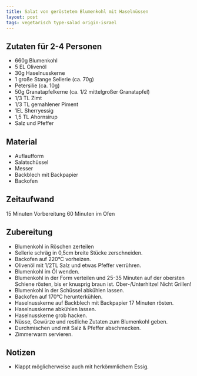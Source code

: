 ```yaml
---
title: Salat von geröstetem Blumenkohl mit Haselnüssen
layout: post
tags: vegetarisch type-salad origin-israel
---
```

## Zutaten für 2-4 Personen
 * 660g Blumenkohl
 * 5 EL Olivenöl
 * 30g Haselnusskerne
 * 1 große Stange Sellerie (ca. 70g)
 * Petersilie (ca. 10g)
 * 50g Granatapfelkerne (ca. 1/2 mittelgroßer Granatapfel)
 * 1/3 TL Zimt
 * 1/3 TL gemahlener Piment
 * 1EL Sherryessig
 * 1,5 TL Ahornsirup
 * Salz und Pfeffer
 
## Material
 * Auflaufform
 * Salatschüssel
 * Messer
 * Backblech mit Backpapier
 * Backofen

## Zeitaufwand
 15 Minuten Vorbereitung
 60 Minuten im Ofen

## Zubereitung
* Blumenkohl in Röschen zerteilen
* Sellerie schräg in 0,5cm breite Stücke zerschneiden.
* Backofen auf 220°C vorheizen.
* Olivenöl mit 1/2TL Salz und etwas Pfeffer verrühren.
* Blumenkohl im Öl wenden.
* Blumenkohl in der Form verteilen und 25-35 Minuten auf der obersten Schiene rösten, bis er knusprig braun ist. Ober-/Unterhitze! Nicht Grillen!
* Blumenkohl in der Schüssel abkühlen lassen.
* Backofen auf 170°C herunterkühlen.
* Haselnusskerne auf Backblech mit Backpapier 17 Minuten rösten.
* Haselnusskerne abkühlen lassen.
* Haselnusskerne grob hacken.
* Nüsse, Gewürze und restliche Zutaten zum Blumenkohl geben.
* Durchmischen und mit Salz & Pfeffer abschmecken.
* Zimmerwarm servieren.
 
## Notizen
* Klappt möglicherweise auch mit herkömmlichem Essig.
